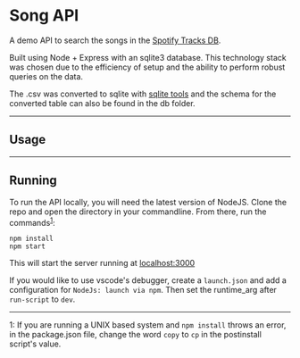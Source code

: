 # Song API

A demo API to search the songs in the [Spotify Tracks DB](https://www.kaggle.com/zaheenhamidani/ultimate-spotify-tracks-db).

Built using Node + Express with an sqlite3 database. This technology stack was chosen due to the efficiency of setup and the ability to perform robust queries on the data. 

The .csv was converted to sqlite with [sqlite tools](https://www.sqlitetutorial.net/download-install-sqlite/) and the schema for the converted table can also be found in the db folder.

---
## Usage

---
## Running

To run the API locally, you will need the latest version of NodeJS. Clone the repo and open the directory in your commandline. From there, run the commands<sup>[1](#footnote1)</sup>:

    npm install
    npm start
This will start the server running at [localhost:3000](localhost:3000)

If you would like to use vscode's debugger, create a `launch.json` and add a configuration for `NodeJs: launch via npm`. Then set the runtime_arg after `run-script` to `dev`.

---
<a name="footnote1">1</a>: If you are running a UNIX based system and `npm install` throws an error, in the package.json file, change the word `copy` to `cp` in the postinstall script's value.